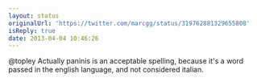 ```yaml
---
layout: status
originalUrl: 'https://twitter.com/marcgg/status/319762881329655808'
isReply: true
date: 2013-04-04 10:46:26
---
```


@topley Actually paninis is an acceptable spelling, because it's a word passed in the english language, and not considered italian.
